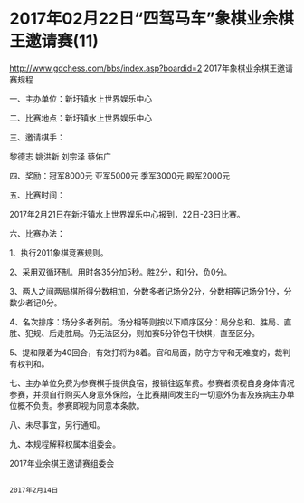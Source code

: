 # 2017年02月22日“四驾马车”象棋业余棋王邀请赛(11)

http://www.gdchess.com/bbs/index.asp?boardid=2
2017年象棋业余棋王邀请赛规程

一、主办单位：新圩镇水上世界娱乐中心

二、比赛地点：新圩镇水上世界娱乐中心

三、邀请棋手：

黎德志    姚洪新    刘宗泽    蔡佑广

四、奖励：冠军8000元 亚军5000元 季军3000元 殿军2000元

五、比赛时间：

2017年2月21日在新圩镇水上世界娱乐中心报到，22日-23日比赛。

六、比赛办法：

1、执行2011象棋竞赛规则。

2、采用双循环制。用时各35分加5秒。胜2分，和1分，负0分。

3、两人之间两局棋所得分数相加，分数多者记场分2分，分数相等记场分1分，分数少者记0分。

4、名次排序：场分多者列前。场分相等则按以下顺序区分：局分总和、胜局、直胜、犯规、后走胜局。仍无法区分，则加赛5分钟包干快棋，直至区分。

5、提和限着为40回合，有效打将为8着。官和局面，防守方守和无难度的，裁判有权判和。

 

七、主办单位免费为参赛棋手提供食宿，报销往返车费。参赛者须视自身身体情况参赛，并须自行购买人身意外保险，在比赛期间发生的一切意外伤害及疾病主办单位概不负责。参赛即视为同意本条款。

八、未尽事宜，另行通知。

九、本规程解释权属本组委会。

 

 

 

 

2017年业余棋王邀请赛组委会

                                                                                 2017年2月14日

